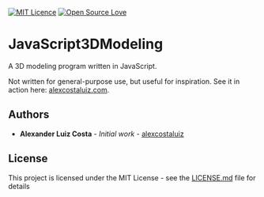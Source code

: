 [![MIT Licence](https://badges.frapsoft.com/os/mit/mit.svg?v=103)](https://opensource.org/licenses/mit-license.php)
[![Open Source Love](https://badges.frapsoft.com/os/v1/open-source.svg?v=103)](https://github.com/ellerbrock/open-source-badges/)

# JavaScript3DModeling
A 3D modeling program written in JavaScript.

Not written for general-purpose use, but useful for inspiration. See it in action here: [alexcostaluiz.com](http://alexcostaluiz.com).

## Authors

* **Alexander Luiz Costa** - *Initial work* - [alexcostaluiz](https://github.com/alexcostaluiz)

## License

This project is licensed under the MIT License - see the [LICENSE.md](LICENSE.md) file for details
